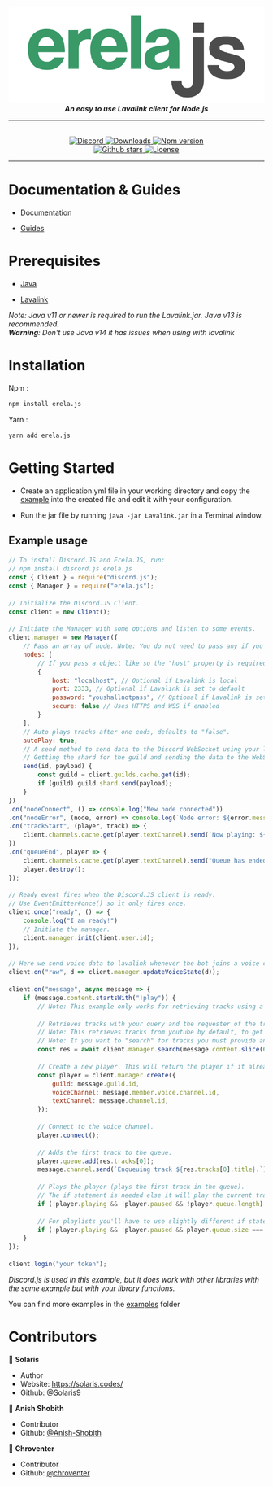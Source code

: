 <div align = "center">
    <img src = "./assets/transparent_logo.png">
    <strong> <i> An easy to use Lavalink client for Node.js </i> </strong>
    <hr>
    <br>
    <a href="https://discord.gg/D6FXw55">
<img src="https://img.shields.io/discord/653436871858454538?color=7289DA&label=Support&logo=discord&style=for-the-badge", alt="Discord">
</a> 

<a href="https://www.npmjs.com/package/erela.js">
<img src="https://img.shields.io/npm/dw/erela.js?color=CC3534&logo=npm&style=for-the-badge", alt="Downloads">
</a>

<a href="https://www.npmjs.com/package/erela.js">
<img src="https://img.shields.io/npm/v/erela.js?color=red&label=Version&logo=npm&style=for-the-badge", alt="Npm version">
</a>

<br>

<a href="https://github.com/WarHammer414/erela.js">
<img src="https://img.shields.io/github/stars/WarHammer414/erela.js?color=333&logo=github&style=for-the-badge", alt="Github stars">
</a>

<a href="https://github.com/WarHammer414/erela.js/blob/master/LICENSE">
<img src="https://img.shields.io/github/license/WarHammer414/erela.js?color=6e5494&logo=github&style=for-the-badge", alt="License">
</a>
<hr>
</div>

# Documentation & Guides

- [Documentation](http://projects.solaris.codes/erelajs-rewrite/docs/gettingstarted.html, 'Erela.js Documentation') 

- [Guides](http://projects.solaris.codes/erelajs-rewrite/guides/introduction.html, 'Erela.js Guides')


# Prerequisites

 - [Java](https://www.java.com/en/download)

 - [Lavalink](https://ci.fredboat.com/viewLog.html?buildId=lastSuccessful&buildTypeId=Lavalink_Build&tab=artifacts&guest=1, 'Download Lavalink')

 
*Note: Java v11 or newer is required to run the Lavalink.jar. Java v13 is recommended.<br>**Warning**: Don't use Java v14 it has issues when using with lavalink*

# Installation

Npm :
```sh
npm install erela.js
```

Yarn :
```sh
yarn add erela.js
```

# Getting Started

- Create an application.yml file in your working directory and copy the [example](https://github.com/Frederikam/Lavalink/blob/master/LavalinkServer/application.yml.example, 'application.yml file') into the created file and edit it with your configuration.

- Run the jar file by running `java -jar Lavalink.jar` in a Terminal window.

## Example usage

```js
// To install Discord.JS and Erela.JS, run:
// npm install discord.js erela.js
const { Client } = require("discord.js");
const { Manager } = require("erela.js");

// Initialize the Discord.JS Client.
const client = new Client();

// Initiate the Manager with some options and listen to some events.
client.manager = new Manager({
    // Pass an array of node. Note: You do not need to pass any if you are using the default values (ones shown below).
    nodes: [
        // If you pass a object like so the "host" property is required
        {
            host: "localhost", // Optional if Lavalink is local
            port: 2333, // Optional if Lavalink is set to default
            password: "youshallnotpass", // Optional if Lavalink is set to default
            secure: false // Uses HTTPS and WSS if enabled
        }
    ],
    // Auto plays tracks after one ends, defaults to "false".
    autoPlay: true,
    // A send method to send data to the Discord WebSocket using your library.
    // Getting the shard for the guild and sending the data to the WebSocket.
    send(id, payload) {
        const guild = client.guilds.cache.get(id);
        if (guild) guild.shard.send(payload);
    }
})
.on("nodeConnect", () => console.log("New node connected"))
.on("nodeError", (node, error) => console.log(`Node error: ${error.message}`))
.on("trackStart", (player, track) => {
    client.channels.cache.get(player.textChannel).send(`Now playing: ${track.title}`)
})
.on("queueEnd", player => {
    client.channels.cache.get(player.textChannel).send("Queue has ended.");
    player.destroy();
});

// Ready event fires when the Discord.JS client is ready.
// Use EventEmitter#once() so it only fires once.
client.once("ready", () => {
    console.log("I am ready!")
    // Initiate the manager.
    client.manager.init(client.user.id);
});

// Here we send voice data to lavalink whenever the bot joins a voice channel to play audio in the channel.
client.on("raw", d => client.manager.updateVoiceState(d));

client.on("message", async message => {
    if (message.content.startsWith("!play")) {
        // Note: This example only works for retrieving tracks using a query, such as "Rick Astley - Never Gonna Give You Up".

        // Retrieves tracks with your query and the requester of the tracks.
        // Note: This retrieves tracks from youtube by default, to get from other sources you must enable them in application.yml and provide a link for the source.
        // Note: If you want to "search" for tracks you must provide an object with a "query" property being the query to use, and "source" being one of "youtube", "soundcloud".
        const res = await client.manager.search(message.content.slice(6), message.author);

        // Create a new player. This will return the player if it already exists.
        const player = client.manager.create({
            guild: message.guild.id,
            voiceChannel: message.member.voice.channel.id,
            textChannel: message.channel.id,
        });

        // Connect to the voice channel.
        player.connect();

        // Adds the first track to the queue.
        player.queue.add(res.tracks[0]);
        message.channel.send(`Enqueuing track ${res.tracks[0].title}.`);

        // Plays the player (plays the first track in the queue).
        // The if statement is needed else it will play the current track again
        if (!player.playing && !player.paused && !player.queue.length) player.play();
    
        // For playlists you'll have to use slightly different if statement
        if (!player.playing && !player.paused && player.queue.size === res.tracks.length) player.play();
    }
});

client.login("your token");
```
*Discord.js is used in this example, but it does work with other libraries with the same example but with your library functions.*

You can find more examples in the [examples](./examples) folder

# Contributors

👤 **Solaris**

- Author
- Website: <https://solaris.codes/>
- Github: [@Solaris9](https://github.com/Solaris9)

👤 **Anish Shobith**

- Contributor
- Github: [@Anish-Shobith](https://github.com/Anish-Shobith)

👤 **Chroventer**

- Contributor
- Github: [@chroventer](https://github.com/chroventer)
